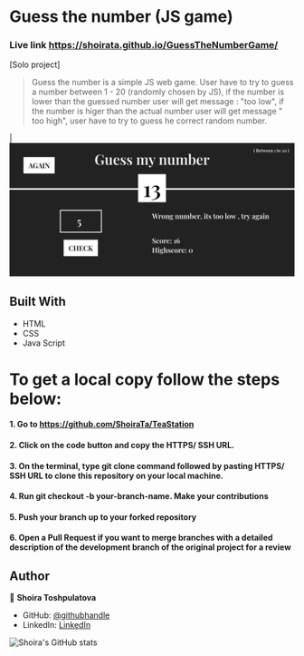 # Guess the number (JS game)


### Live link https://shoirata.github.io/GuessTheNumberGame/
[Solo project]

>Guess the number is a simple JS web game. User have to try to guess a number between 1 - 20 (randomly chosen by JS), if the number is lower than the  guessed number user will get message : "too low", if the number is higer than the actual number user will get message " too high", user have to try to guess he correct random number. 
 
| ![](./screen.png) 

## Built With

- HTML
- CSS
- Java Script


# To get a local copy follow the steps below:

#### 1. Go to https://github.com/ShoiraTa/TeaStation
#### 2. Click on the code button and copy the HTTPS/ SSH URL.
#### 3. On the terminal, type git clone command followed by pasting HTTPS/ SSH URL to clone this repository on your local machine.
#### 4. Run git checkout -b your-branch-name. Make your contributions
#### 5. Push your branch up to your forked repository
#### 6. Open a Pull Request if you want to merge branches with a detailed description of the development branch of the original project for a review


## Author

👤 **Shoira Toshpulatova**

- GitHub: [@githubhandle](https://github.com/shoirata)
- LinkedIn: [LinkedIn](https://www.linkedin.com/in/shoira-tashpulatova-bab4a7122/)

![Shoira's GitHub stats](https://github-readme-stats.vercel.app/api?username=shoirata&count_private=true&theme=dark&show_icons=true)
